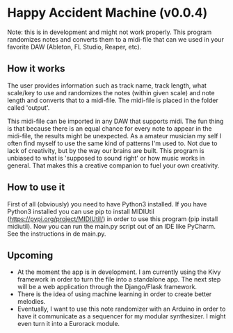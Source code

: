 # Happy Accident Machine (v0.0.4)

Note: this is in development and might not work properly.
This program randomizes notes and converts them to a midi-file that can we used in your favorite DAW (Ableton, FL Studio, Reaper, etc).


## How it works

The user provides information such as track name, track length, what scale/key to use and randomizes the notes (within given scale) 
and note length and converts that to a midi-file. The midi-file is placed in the folder called 'output'.

This midi-file can be imported in any DAW that supports midi. The fun thing is that because there is an equal chance for every note to appear
in the midi-file, the results might be unexpected. As a amateur musician my self I often find myself to use the same kind of patterns I'm used to.
Not due to lack of creativity, but by the way our brains are built. This program is unbiased to what is 'supposed to sound right' or how music works
in general. That makes this a creative companion to fuel your own creativity.


## How to use it
First of all (obviously) you need to have Python3 installed.
If you have Python3 installed you can use pip to install MIDIUtil (https://pypi.org/project/MIDIUtil/) in order to use this program (pip install midiutil).
Now you can run the main.py script out of an IDE like PyCharm. See the instructions in de main.py.


## Upcoming

* At the moment the app is in development. I am currently using the Kivy framework in order to turn the file into a standalone app. The next step will be a
web application through the Django/Flask framework.
* There is the idea of using machine learning in order to create better melodies.
* Eventually, I want to use this note randomizer with an Arduino in order to have it communicate as a sequencer for my modular synthesizer. 
I might even turn it into a Eurorack module.
